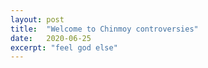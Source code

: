 ```yaml
---
layout: post
title:  "Welcome to Chinmoy controversies"
date:   2020-06-25
excerpt: "feel god else"
---
```

